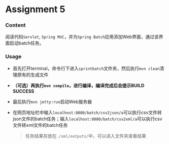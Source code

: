 # Assignment 5

### Content

阅读代码``Servlet``, ``Spring MVC``，并为``Spring Batch``应用添加Web界面，通过该界面启动batch任务。

### Usage

- 首先打开terminal，命令行下进入``sprintbatch``文件夹，然后执行``mvn clean``清理原有的生成文件

- **（可选）**再执行``mvn compile``，进行编译，编译完成后会提示**BUILD SUCCESS**

- 最后执行``mvn jetty:run``启动Web服务器

- 在网页地址栏中输入``localhost:8080/batch/csv2json/a``可以执行csv文件转json文件的batch任务；输入``localhost:8080/batch/csv2xml/a``可以执行csv文件转xml文件的batch任务

     > 任务结果存放在``./xml/outputs/``中，可以进入文件夹查看结果